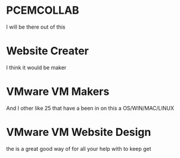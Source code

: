 # PCEMCOLLAB
I will be there out of this 

# Website Creater
I think it would be maker

# VMware VM Makers
And I other like 25 that have a been in on this a OS/WIN/MAC/LINUX

# VMware VM Website Design
the is a great good way of for all your help with to keep get 
